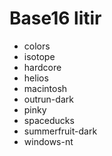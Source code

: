 # Base16 litir
- colors
- isotope
- hardcore
- helios
- macintosh
- outrun-dark
- pinky
- spaceducks
- summerfruit-dark
- windows-nt

